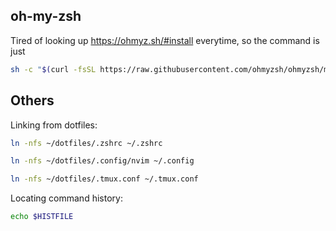 ## oh-my-zsh

Tired of looking up https://ohmyz.sh/#install everytime, so the command is just

```bash
sh -c "$(curl -fsSL https://raw.githubusercontent.com/ohmyzsh/ohmyzsh/master/tools/install.sh)"
```

## Others

Linking from dotfiles:

```bash
ln -nfs ~/dotfiles/.zshrc ~/.zshrc

ln -nfs ~/dotfiles/.config/nvim ~/.config

ln -nfs ~/dotfiles/.tmux.conf ~/.tmux.conf
```

Locating command history:

```bash
echo $HISTFILE
```
